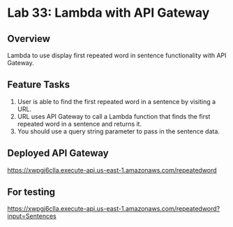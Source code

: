# Lab 33: Lambda with API Gateway

## Overview
Lambda to use display first repeated word in sentence functionality with API Gateway.

## Feature Tasks
1. User is able to find the first repeated word in a sentence by visiting a URL.
2. URL uses API Gateway to call a Lambda function that finds the first repeated word in a sentence and returns it.
3. You should use a query string parameter to pass in the sentence data.

## Deployed API Gateway
https://xwpgj6clla.execute-api.us-east-1.amazonaws.com/repeatedword

## For testing
https://xwpgj6clla.execute-api.us-east-1.amazonaws.com/repeatedword?input=Sentences
